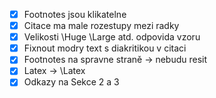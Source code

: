 - [x] Footnotes jsou klikatelne
- [x] Citace ma male rozestupy mezi radky
- [x] Velikosti \Huge \Large atd. odpovida vzoru
- [x] Fixnout modry text s diakritikou v citaci
- [x] Footnotes na spravne straně -> nebudu resit
- [x] Latex -> \Latex
- [x] Odkazy na Sekce 2 a 3